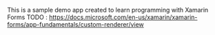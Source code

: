 This is a sample demo app created to learn programming with Xamarin Forms
TODO : https://docs.microsoft.com/en-us/xamarin/xamarin-forms/app-fundamentals/custom-renderer/view
